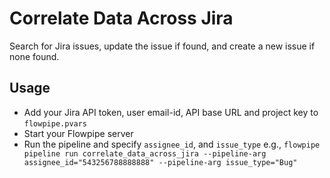 # Correlate Data Across Jira

Search for Jira issues, update the issue if found, and create a new issue if none found.

## Usage

- Add your Jira API token, user email-id, API base URL and project key to `flowpipe.pvars`
- Start your Flowpipe server
- Run the pipeline and specify `assignee_id`, and `issue_type` e.g., `flowpipe pipeline run correlate_data_across_jira --pipeline-arg assignee_id="543256788888888" --pipeline-arg issue_type="Bug"`
